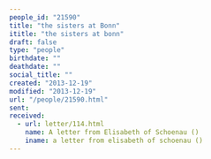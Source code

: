 ```yaml
---
people_id: "21590"
title: "the sisters at Bonn"
ititle: "the sisters at bonn"
draft: false
type: "people"
birthdate: ""
deathdate: ""
social_title: ""
created: "2013-12-19"
modified: "2013-12-19"
url: "/people/21590.html"
sent:
received:
  - url: letter/114.html
    name: A letter from Elisabeth of Schoenau ()
    iname: a letter from elisabeth of schoenau ()
---
```


